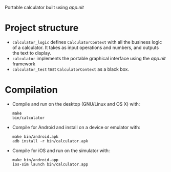 Portable calculator built using _app.nit_

# Project structure

* `calculator_logic` defines `CalculatorContext` with all the business logic of a calculator.
  It takes as input operations and numbers, and outputs the text to display.
* `calculator` implements the portable graphical interface using the _app.nit_ framework
* `calculator_test` test `CalculatorContext` as a black box.

# Compilation

* Compile and run on the desktop (GNU/Linux and OS X) with:

	~~~
	make
	bin/calculator
	~~~

* Compile for Android and install on a device or emulator with:

	~~~
	make bin/android.apk
	adb install -r bin/calculator.apk
	~~~

* Compile for iOS and run on the simulator with:

	~~~
	make bin/android.app
	ios-sim launch bin/calculator.app
	~~~
